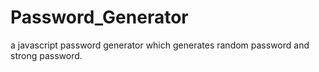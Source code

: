 # Password_Generator
a javascript password generator which generates random password and strong password.
